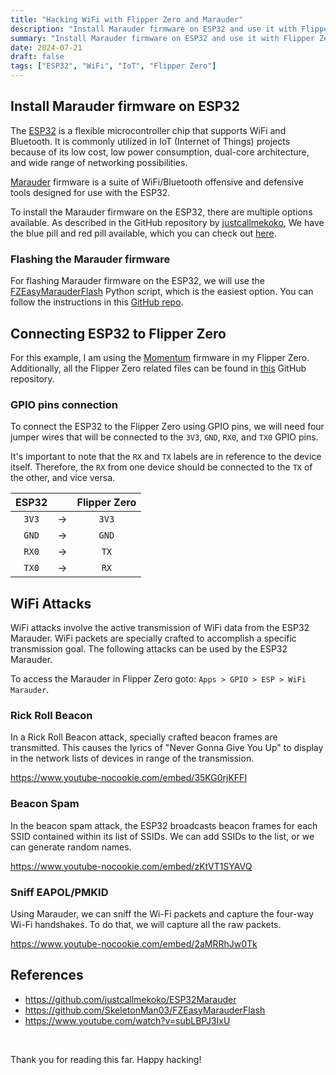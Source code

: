 ```yaml
---
title: "Hacking WiFi with Flipper Zero and Marauder"
description: "Install Marauder firmware on ESP32 and use it with Flipper Zero to Hack WiFi."
summary: "Install Marauder firmware on ESP32 and use it with Flipper Zero to Hack WiFi."
date: 2024-07-21
draft: false
tags: ["ESP32", "WiFi", "IoT", "Flipper Zero"]
---
```


## Install Marauder firmware on ESP32

The [ESP32](https://www.espressif.com/en/products/socs/esp32) is a flexible microcontroller chip that supports WiFi and Bluetooth. It is commonly utilized in IoT (Internet of Things) projects because of its low cost, low power consumption, dual-core architecture, and wide range of networking possibilities.

[Marauder](https://github.com/justcallmekoko/ESP32Marauder) firmware is a suite of WiFi/Bluetooth offensive and defensive tools designed for use with the ESP32.

To install the Marauder firmware on the ESP32, there are multiple options available. As described in the GitHub repository by [justcallmekoko](https://github.com/justcallmekoko), We have the blue pill and red pill available, which you can check out [here](https://github.com/justcallmekoko/ESP32Marauder/wiki/flipper-zero#firmware-install-options).


### Flashing the Marauder firmware

For flashing Marauder firmware on the ESP32, we will use the [FZEasyMarauderFlash](https://github.com/SkeletonMan03/FZEasyMarauderFlash) Python script, which is the easiest option. You can follow the instructions in this [GitHub repo](https://github.com/SkeletonMan03/FZEasyMarauderFlash).

## Connecting ESP32 to Flipper Zero

For this example, I am using the [Momentum](https://github.com/Next-Flip/Momentum-Firmware) firmware in my Flipper Zero. \
Additionally, all the Flipper Zero related files can be found in [this](https://github.com/UberGuidoZ/Flipper) GitHub repository.

### GPIO pins connection

To connect the ESP32 to the Flipper Zero using GPIO pins, we will need four jumper wires that will be connected to the `3V3`, `GND`, `RX0`, and `TX0` GPIO pins.

It's important to note that the `RX` and `TX` labels are in reference to the device itself. Therefore, the `RX` from one device should be connected to the `TX` of the other, and vice versa.

| ESP32 |        | Flipper Zero |
| :---: | :----: | :---: |
| `3V3` | &rarr; | `3V3` |
| `GND` | &rarr; | `GND` |
| `RX0` | &rarr; | `TX` |
| `TX0` | &rarr; | `RX` |


## WiFi Attacks

WiFi attacks involve the active transmission of WiFi data from the ESP32 Marauder. WiFi packets are specially crafted to accomplish a specific transmission goal. The following attacks can be used by the ESP32 Marauder.

To access the Marauder in Flipper Zero goto: `Apps > GPIO > ESP > WiFi Marauder`.

### Rick Roll Beacon

In a Rick Roll Beacon attack, specially crafted beacon frames are transmitted. This causes the lyrics of "Never Gonna Give You Up" to display in the network lists of devices in range of the transmission.

https://www.youtube-nocookie.com/embed/35KG0rjKFFI

### Beacon Spam

In the beacon spam attack, the ESP32 broadcasts beacon frames for each SSID contained within its list of SSIDs. We can add SSIDs to the list, or we can generate random names.

https://www.youtube-nocookie.com/embed/zKtVT1SYAVQ

### Sniff EAPOL/PMKID

Using Marauder, we can sniff the Wi-Fi packets and capture the four-way Wi-Fi handshakes. To do that, we will capture all the raw packets.

https://www.youtube-nocookie.com/embed/2aMRRhJw0Tk


## References

- https://github.com/justcallmekoko/ESP32Marauder
- https://github.com/SkeletonMan03/FZEasyMarauderFlash
- https://www.youtube.com/watch?v=subLBPJ3IxU


<br>

Thank you for reading this far. Happy hacking!
